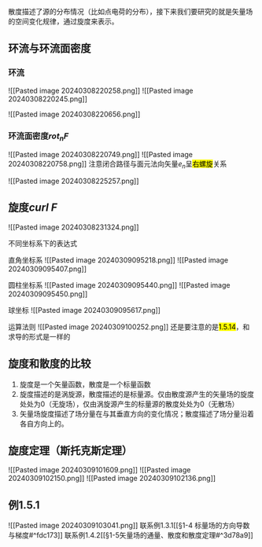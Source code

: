 散度描述了源的分布情况（比如点电荷的分布），接下来我们要研究的就是矢量场的空间变化规律，通过旋度来表示。

## 环流与环流面密度
### 环流
![[Pasted image 20240308220258.png]]
![[Pasted image 20240308220245.png]]


![[Pasted image 20240308220656.png]]



### 环流面密度$rot_nF$
![[Pasted image 20240308220749.png]]
![[Pasted image 20240308220758.png]]
注意闭合路径与面元法向矢量$e_n$呈<mark class="hltr-blue">右螺旋</mark>关系

![[Pasted image 20240308225257.png]]




## 旋度$curl\ F$
![[Pasted image 20240308231324.png]]

不同坐标系下的表达式

直角坐标系
![[Pasted image 20240309095218.png]]
![[Pasted image 20240309095407.png]]


圆柱坐标系
![[Pasted image 20240309095440.png]]
![[Pasted image 20240309095450.png]]



球坐标
![[Pasted image 20240309095617.png]]


运算法则
![[Pasted image 20240309100252.png]]
还是要注意的是<mark class="hltr-blue">1.5.14</mark>，和求导的形式是一样的


## 旋度和散度的比较
1. 旋度是一个矢量函数，散度是一个标量函数
2. 旋度描述的是涡旋源，散度描述的是标量源。仅由散度源产生的矢量场的旋度处处为0（无旋场），仅由涡旋源产生的标量源的散度处处为0（无散场）
3. 矢量场旋度描述了场分量在与其垂直方向的变化情况；散度描述了场分量沿着各自方向上的。

## 旋度定理（斯托克斯定理）
![[Pasted image 20240309101609.png]]
![[Pasted image 20240309102150.png]]
![[Pasted image 20240309102136.png]]

## 例1.5.1
![[Pasted image 20240309103041.png]]
联系例1.3.1[[§1-4 标量场的方向导数与梯度#^fdc173]]
联系例1.4.2[[§1-5矢量场的通量、散度和散度定理#^3d78a9]]

